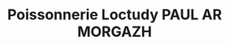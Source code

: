 ---
title: "Poissonnerie Loctudy PAUL AR MORGAZH"
url: /loctudy/poissonnerie-loctudy-paul-ar-morgazh/
shop: fruits de mer
---